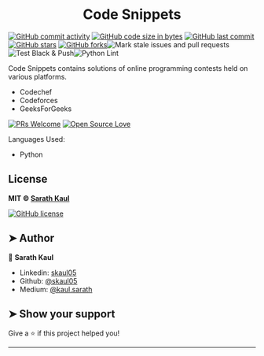 # <h1 align="center"> Code Snippets </h1>
[![GitHub commit activity](https://img.shields.io/github/commit-activity/y/SKAUL05/cp-snippets?logo=github)](https://github.com/SKAUL05/cp-snippets/commits/master) [![GitHub code size in bytes](https://img.shields.io/github/languages/code-size/SKAUL05/cp-snippets.svg?logo=github&style=social)](https://github.com/SKAUL05/) [![GitHub last commit](https://img.shields.io/github/last-commit/SKAUL05/cp-snippets.svg?style=social&logo=git)](https://github.com/SKAUL05/) [![GitHub stars](https://img.shields.io/github/stars/SKAUL05/cp-snippets.svg?style=social)](https://github.com/SKAUL05/cp-snippets/stargazers) [![GitHub forks](https://img.shields.io/github/forks/SKAUL05/cp-snippets.svg?style=social&logo=git)](https://github.com/SKAUL05/cp-snippets/network)![Mark stale issues and pull requests](https://github.com/SKAUL05/cp-snippets/workflows/Mark%20stale%20issues%20and%20pull%20requests/badge.svg)![Test Black & Push](https://github.com/SKAUL05/cp-snippets/workflows/Test%20Black%20&%20Push/badge.svg)![Python Lint](https://github.com/SKAUL05/cp-snippets/workflows/Python%20Lint/badge.svg)

Code Snippets contains solutions of online programming contests held on various platforms.
- Codechef
- Codeforces
- GeeksForGeeks

[![PRs Welcome](https://img.shields.io/badge/PRs-welcome-brightgreen.svg?style=flat&logo=github)](https://github.com/SKAUL05)  [![Open Source Love](https://badges.frapsoft.com/os/v2/open-source.svg?v=104)](https://github.com/SKAUL05) <br>

Languages Used:
- Python

## License

**MIT &copy; [Sarath Kaul](https://github.com/SKAUL05/cp-snippets/blob/master/LICENSE)**

[![GitHub license](https://img.shields.io/github/license/SKAUL05/cp-snippets.svg?style=social&logo=github)](https://github.com/SKAUL05/cp-snippets/blob/master/LICENSE)

## ➤ Author

👤 **Sarath Kaul**

- Linkedin: [skaul05](https://www.linkedin.com/in/skaul05/)
- Github: [@skaul05](https://github.com/skaul05)
- Medium: [@kaul.sarath](https://medium.com/@kaul.sarath)

## ➤ Show your support

Give a ⭐️ if this project helped you!

---
